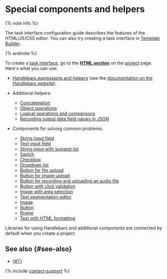 # Special components and helpers

{% note info %}

The task interface configuration guide describes the features of the HTML/JS/CSS editor. You can also try creating a task interface in [Template Builder](../../template-builder/reference/index.md).

{% endnote %}

To create a [task interface](../../glossary.md#task-interface), go to the [**HTML section**](spec.md) on the [project](../../glossary.md#project) page. Here's what you can use:

- [Handlebars expressions and helpers](t-components/handlebars.md) (see the [documentation on the Handlebars website](http://handlebarsjs.com/)).

- Additional helpers:

    - [Concatenation](t-components/helpers.md#concat)
    - [Object operations](t-components/helpers.md#object)
    - [Logical operations and comparisons](t-components/helpers.md#equal)
    - [Recording output data field values in JSON](t-components/helpers.md#js_fields)

- Components for solving common problems:

    - [String input field](t-components/string.md)
    - [Text input field](t-components/text.md)
    - [String input with suggest list](t-components/suggest.md)
    - [Switch](t-components/radiobuttons.md)
    - [Checkbox](t-components/checkboxes.md)
    - [Dropdown list](t-components/list.md)
    - [Button for file upload](t-components/upload-file.md)
    - [Button for image upload](t-components/upload-picture.md)
    - [Button for recording and uploading an audio file](t-components/upload-audio.md)
    - [Button with click validation](t-components/button-link.md)
    - [Image with area selection](t-components/image-annotation.md)
    - [Text segmentation editor](t-components/segmentation-editor.md)
    - [Image](t-components/img.md)
    - [Button](t-components/button.md)
    - [Iframe](t-components/iframe.md)
    - [Text with HTML formatting](t-components/html.md)

Libraries for using Handlebars and additional components are connected by default when you create a project.

## See also {#see-also}

- [{#T}](spec.md)

{% include [contact-support](../_includes/contact-support.md) %}